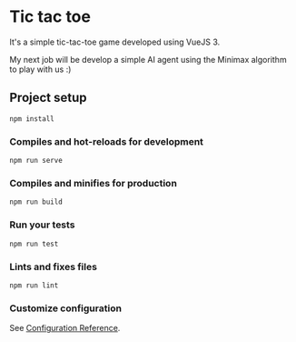 # Tic tac toe

It's a simple tic-tac-toe game developed using VueJS 3.

My next job will be develop a simple AI agent using the Minimax algorithm to play with us :)

## Project setup
```
npm install
```

### Compiles and hot-reloads for development
```
npm run serve
```

### Compiles and minifies for production
```
npm run build
```

### Run your tests
```
npm run test
```

### Lints and fixes files
```
npm run lint
```

### Customize configuration
See [Configuration Reference](https://cli.vuejs.org/config/).
